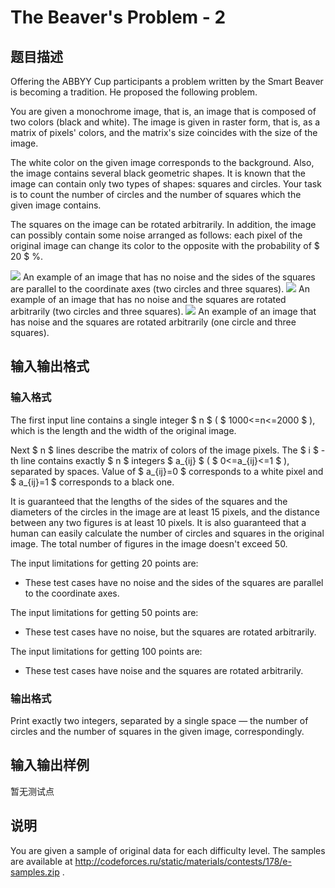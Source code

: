# The Beaver&#039;s Problem - 2

## 题目描述

Offering the ABBYY Cup participants a problem written by the Smart Beaver is becoming a tradition. He proposed the following problem.

You are given a monochrome image, that is, an image that is composed of two colors (black and white). The image is given in raster form, that is, as a matrix of pixels' colors, and the matrix's size coincides with the size of the image.

The white color on the given image corresponds to the background. Also, the image contains several black geometric shapes. It is known that the image can contain only two types of shapes: squares and circles. Your task is to count the number of circles and the number of squares which the given image contains.

The squares on the image can be rotated arbitrarily. In addition, the image can possibly contain some noise arranged as follows: each pixel of the original image can change its color to the opposite with the probability of $ 20 $ %.

![](https://cdn.luogu.com.cn/upload/vjudge_pic/CF178E1/575cc300a436bc791f059ed1604954db020e4792.png) An example of an image that has no noise and the sides of the squares are parallel to the coordinate axes (two circles and three squares). ![](https://cdn.luogu.com.cn/upload/vjudge_pic/CF178E1/5a255ee1bca061f5ff62a305107ac74540469a88.png) An example of an image that has no noise and the squares are rotated arbitrarily (two circles and three squares). ![](https://cdn.luogu.com.cn/upload/vjudge_pic/CF178E1/6588309d80aee82245c95133dff3b167b5dbc7e6.png) An example of an image that has noise and the squares are rotated arbitrarily (one circle and three squares).

## 输入输出格式

### 输入格式

The first input line contains a single integer $ n $ ( $ 1000<=n<=2000 $ ), which is the length and the width of the original image.

Next $ n $ lines describe the matrix of colors of the image pixels. The $ i $ -th line contains exactly $ n $ integers $ a_{ij} $ ( $ 0<=a_{ij}<=1 $ ), separated by spaces. Value of $ a_{ij}=0 $ corresponds to a white pixel and $ a_{ij}=1 $ corresponds to a black one.

It is guaranteed that the lengths of the sides of the squares and the diameters of the circles in the image are at least 15 pixels, and the distance between any two figures is at least 10 pixels. It is also guaranteed that a human can easily calculate the number of circles and squares in the original image. The total number of figures in the image doesn't exceed 50.

The input limitations for getting 20 points are:

- These test cases have no noise and the sides of the squares are parallel to the coordinate axes.

The input limitations for getting 50 points are:

- These test cases have no noise, but the squares are rotated arbitrarily.

The input limitations for getting 100 points are:

- These test cases have noise and the squares are rotated arbitrarily.

### 输出格式

Print exactly two integers, separated by a single space — the number of circles and the number of squares in the given image, correspondingly.

## 输入输出样例

暂无测试点

## 说明

You are given a sample of original data for each difficulty level. The samples are available at http://codeforces.ru/static/materials/contests/178/e-samples.zip .

